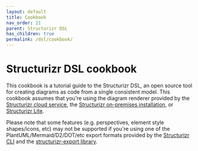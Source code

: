 ```yaml
---
layout: default
title: Cookbook
nav_order: 21
parent: Structurizr DSL
has_children: true
permalink: /dsl/cookbook/
---
```


# Structurizr DSL cookbook

This cookbook is a tutorial guide to the Structurizr DSL, an open source tool for creating diagrams as code from
a single consistent model. This cookbook assumes that you're using the diagram renderer provided by the
[Structurizr cloud service](/cloud),
the [Structurizr on-premises installation](/onpremises),
or [Structurizr Lite](/lite).

Please note that some features (e.g. perspectives, element style shapes/icons, etc) may not be supported if you're
using one of the PlantUML/Mermaid/D2/DOT/etc export formats provided by the
[Structurizr CLI](/cli) and the [structurizr-export library](/export).